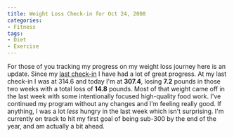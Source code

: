 ```yaml
---
title: Weight Loss Check-in for Oct 24, 2008
categories:
- Fitness
tags:
- Diet
- Exercise
---
```


For those of you tracking my progress on my weight loss journey here is an update. Since my [last check-in](/thingelstad/weight-loss-check-in-for-oct-10-2008) I have had a lot of great progress. At my last check-in I was at 314.6 and today I'm at **307.4**, losing **7.2** pounds in those two weeks with a total loss of **14.8** pounds. Most of that weight came off in the last week with some intentionally focused high-quality food work.
I've continued my program without any changes and I'm feeling really good. If anything, I was a lot _less_ hungry in the last week which isn't surprising. I'm currently on track to hit my first goal of being sub-300 by the end of the year, and am actually a bit ahead.
